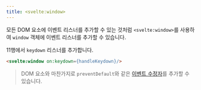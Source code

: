 ```yaml
---
title: <svelte:window>
---
```


모든 DOM 요소에 이벤트 리스너를 추가할 수 있는 것처럼 `<svelte:window>`를 사용하여 `window` 객체에 이벤트 리스너를 추가할 수 있습니다.

11행에서 `keydown` 리스너를 추가합니다.

```html
<svelte:window on:keydown={handleKeydown}/>
```

> DOM 요소와 마찬가지로 `preventDefault`와 같은 [이벤트 수정자](/tutorial/event-modifiers)를 추가할 수 있습니다.

